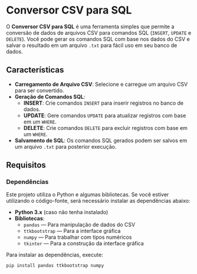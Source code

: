 # **Conversor CSV para SQL**

O **Conversor CSV para SQL** é uma ferramenta simples que permite a conversão de dados de arquivos CSV para comandos SQL (`INSERT`, `UPDATE` e `DELETE`). Você pode gerar os comandos SQL com base nos dados do CSV e salvar o resultado em um arquivo `.txt` para fácil uso em seu banco de dados.

## **Características**

- **Carregamento de Arquivo CSV**: Selecione e carregue um arquivo CSV para ser convertido.
- **Geração de Comandos SQL**:
  - **INSERT**: Crie comandos `INSERT` para inserir registros no banco de dados.
  - **UPDATE**: Gere comandos `UPDATE` para atualizar registros com base em um `WHERE`.
  - **DELETE**: Crie comandos `DELETE` para excluir registros com base em um `WHERE`.
- **Salvamento de SQL**: Os comandos SQL gerados podem ser salvos em um arquivo `.txt` para posterior execução.

## **Requisitos**

### **Dependências**

Este projeto utiliza o Python e algumas bibliotecas. Se você estiver utilizando o código-fonte, será necessário instalar as dependências abaixo:

- **Python 3.x** (caso não tenha instalado)
- **Bibliotecas**:
    - `pandas` — Para manipulação de dados do CSV
    - `ttkbootstrap` — Para a interface gráfica
    - `numpy` — Para trabalhar com tipos numéricos
    - `tkinter` — Para a construção da interface gráfica

Para instalar as dependências, execute:

```bash
pip install pandas ttkbootstrap numpy
